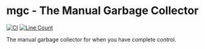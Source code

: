 # mgc - The Manual Garbage Collector

[![CI](https://github.com/sunjay/mgc/actions/workflows/rust.yml/badge.svg)](https://github.com/sunjay/mgc/actions/workflows/rust.yml)
[![Line Count](https://tokei.rs/b1/github/sunjay/mgc)](https://github.com/sunjay/mgc)

The manual garbage collector for when you have complete control.
